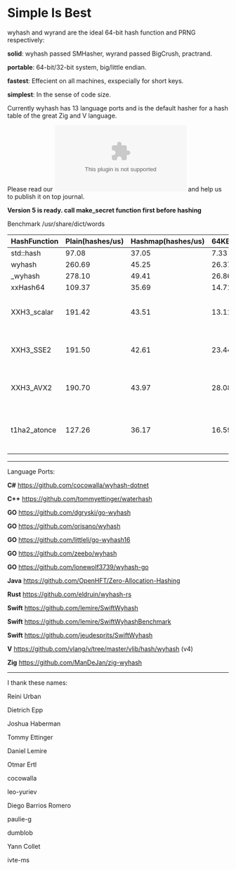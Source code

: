 Simple Is Best
====

wyhash and wyrand are the ideal 64-bit hash function and PRNG respectively: 

**solid**:  wyhash passed SMHasher, wyrand passed BigCrush, practrand.

**portable**: 64-bit/32-bit system, big/little endian.
  
**fastest**:  Effecient on all machines, exspecially for short keys.
  
**simplest**: In the sense of code size.

Currently wyhash has 13 language ports and is the default hasher for a hash table of the great Zig and V language.

Please read our ![manuscript](manuscript.docx) and help us to publish it on top journal.

**Version 5 is ready. call make_secret function first before hashing**

Benchmark /usr/share/dict/words

|HashFunction|Plain(hashes/us)|Hashmap(hashes/us)|64KB(GB/s)|16MB(GB/s)|Limitations|
|----|----|----|----|----|----|
|std::hash|97.08|37.05|7.33|7.37|fail many tests|
|wyhash|260.69|45.25|26.37|21.86||
|_wyhash|278.10|49.41|26.86|22.33|fail many tests|
|xxHash64|109.37|35.69|14.71|14.59||
|XXH3_scalar|191.42|43.51|13.11|13.11|Moment Chi2 14974, BIC,unaligned memory access|
|XXH3_SSE2|191.50|42.61|23.44|22.07|Moment Chi2 14974, BIC,SSE2,unaligned memory access|
|XXH3_AVX2|190.70|43.97|28.08|25.20|Moment Chi2 14974, BIC,AVX2,unaligned memory access|
|t1ha2_atonce|127.26|36.17|16.59|16.29|unaligned memory access (configubale),one-shot read (configubale)|

----------------------------------------

Language Ports:

**C#**  https://github.com/cocowalla/wyhash-dotnet

**C++**  https://github.com/tommyettinger/waterhash

**GO**  https://github.com/dgryski/go-wyhash

**GO**  https://github.com/orisano/wyhash

**GO** https://github.com/littleli/go-wyhash16

**GO** https://github.com/zeebo/wyhash

**GO** https://github.com/lonewolf3739/wyhash-go

**Java** https://github.com/OpenHFT/Zero-Allocation-Hashing

**Rust**  https://github.com/eldruin/wyhash-rs

**Swift** https://github.com/lemire/SwiftWyhash

**Swift**  https://github.com/lemire/SwiftWyhashBenchmark

**Swift**  https://github.com/jeudesprits/SwiftWyhash

**V** https://github.com/vlang/v/tree/master/vlib/hash/wyhash (v4)

**Zig** https://github.com/ManDeJan/zig-wyhash

----------------------------------------

I thank these names:

Reini Urban

Dietrich Epp

Joshua Haberman

Tommy Ettinger

Daniel Lemire

Otmar Ertl

cocowalla

leo-yuriev

Diego Barrios Romero

paulie-g 

dumblob

Yann Collet

ivte-ms
